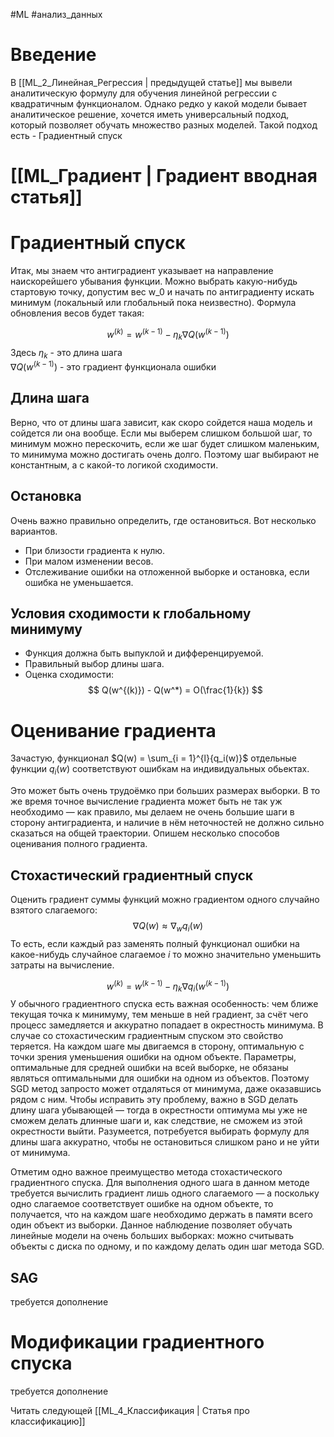 #ML #анализ_данных 
# Введение

В [[ML_2_Линейная_Регрессия | предыдущей статье]] мы вывели аналитическую формулу для обучения линейной регрессии с квадратичным функционалом. Однако редко у какой модели бывает аналитическое решение, хочется иметь универсальный подход, который позволяет обучать множество разных моделей. Такой подход есть - Градиентный спуск

# [[ML_Градиент | Градиент вводная статья]]

# Градиентный спуск

Итак, мы знаем что антиградиент указывает на направление наискорейшего убывания функции. Можно выбрать какую-нибудь стартовую точку, допустим вес w_0 и начать по антиградиенту искать минимум (локальный или глобальный пока неизвестно).  Формула обновления весов будет такая:

$$w^{(k)} = w^{(k-1)} - \eta_k \nabla Q(w^{(k-1)})$$
Здесь
$\eta_k$  - это длина шага  
$\nabla Q(w^{(k-1)})$ - это градиент функционала ошибки

## Длина шага

Верно, что от длины шага зависит, как скоро сойдется наша модель и сойдется ли она вообще. Если мы выберем слишком большой шаг, то минимум можно перескочить, если же шаг будет слишком маленьким, то минимума можно достигать очень долго. Поэтому шаг выбирают не константным, а с какой-то логикой сходимости.

## Остановка

Очень важно правильно определить, где остановиться. Вот несколько вариантов.

- При близости градиента к нулю.
- При малом изменении весов.
- Отслеживание ошибки на отложенной выборке и остановка, если ошибка не уменьшается.

## Условия сходимости к глобальному минимуму

- Функция должна быть выпуклой и дифференцируемой.
- Правильный выбор длины шага.
- Оценка сходимости: $$ Q(w^{(k)}) - Q(w^*) = O(\frac{1}{k}) $$
# Оценивание градиента

Зачастую, функционал $Q(w) = \sum_{i = 1}^{l}{q_i(w)}$ отдельные функции $q_i(w)$ соответствуют ошибкам на индивидуальных обьектах. 

Это может быть очень трудоёмко при больших размерах выборки. В то же время точное вычисление градиента может быть не так уж необходимо — как правило, мы делаем не очень большие шаги в сторону антиградиента, и наличие в нём неточностей не должно сильно сказаться на общей траектории. Опишем несколько способов оценивания полного градиента.

## Стохастический градиентный спуск

Оценить градиент суммы функций можно градиентом одного случайно взятого слагаемого: $$\nabla Q(w) \approx \nabla_w q_{i}(w) $$
То есть, если каждый раз заменять полный функционал ошибки на какое-нибудь случайное слагаемое $i$ то можно значительно уменьшить затраты на вычисление.

$$w^{(k)} = w^{(k-1)} - \eta_k \nabla q_i(w^{(k-1)})$$
У обычного градиентного спуска есть важная особенность: чем ближе текущая точка к минимуму, тем меньше в ней градиент, за счёт чего процесс замедляется и аккуратно попадает в окрестность минимума. В случае со стохастическим градиентным спуском это свойство теряется. На каждом шаге мы двигаемся в сторону, оптимальную с точки зрения уменьшения ошибки на одном объекте. Параметры, оптимальные для средней ошибки на всей выборке, не обязаны являться оптимальными для ошибки на одном из объектов. Поэтому SGD метод запросто может отдаляться от минимума, даже оказавшись рядом с ним. Чтобы исправить эту проблему, важно в SGD делать длину шага убывающей — тогда в окрестности оптимума мы уже не сможем делать длинные шаги и, как следствие, не сможем из этой окрестности выйти. Разумеется, потребуется выбирать формулу для длины шага аккуратно, чтобы не остановиться слишком рано и не уйти от минимума.

Отметим одно важное преимущество метода стохастического градиентного спуска. Для выполнения одного шага в данном методе требуется вычислить градиент лишь одного слагаемого — а поскольку одно слагаемое соответствует ошибке на одном объекте, то получается, что на каждом шаге необходимо держать в памяти всего один объект из выборки. Данное наблюдение позволяет обучать линейные модели на очень больших выборках: можно считывать объекты с диска по одному, и по каждому делать один шаг метода SGD.

## SAG

требуется дополнение
# Модификации градиентного спуска

требуется дополнение


Читать следующей [[ML_4_Классификация | Статья про классификацию]]

